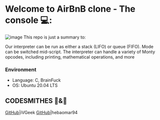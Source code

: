 # Welcome to AirBnB clone - The console 💻:
![image](https://github.com/iVGeek/AirBnB_clone/blob/master/screenshot.png)
This repo is just a summary to:

Our interpreter can be run as either a stack (LIFO) or queue (FIFO). Mode can be switched mid-script. 
The interpreter can handle a variety of Monty opcodes, including printing, mathematical operations, and more

### Environment
* Language: C, BrainFuck
* OS: Ubuntu 20.04 LTS

## CODESMITHES 🦊&🌻

[GitHub](https://github.com/iVGeek)|iVGeek
[GitHub](https://github.com/hebaomar94)|hebaomar94


